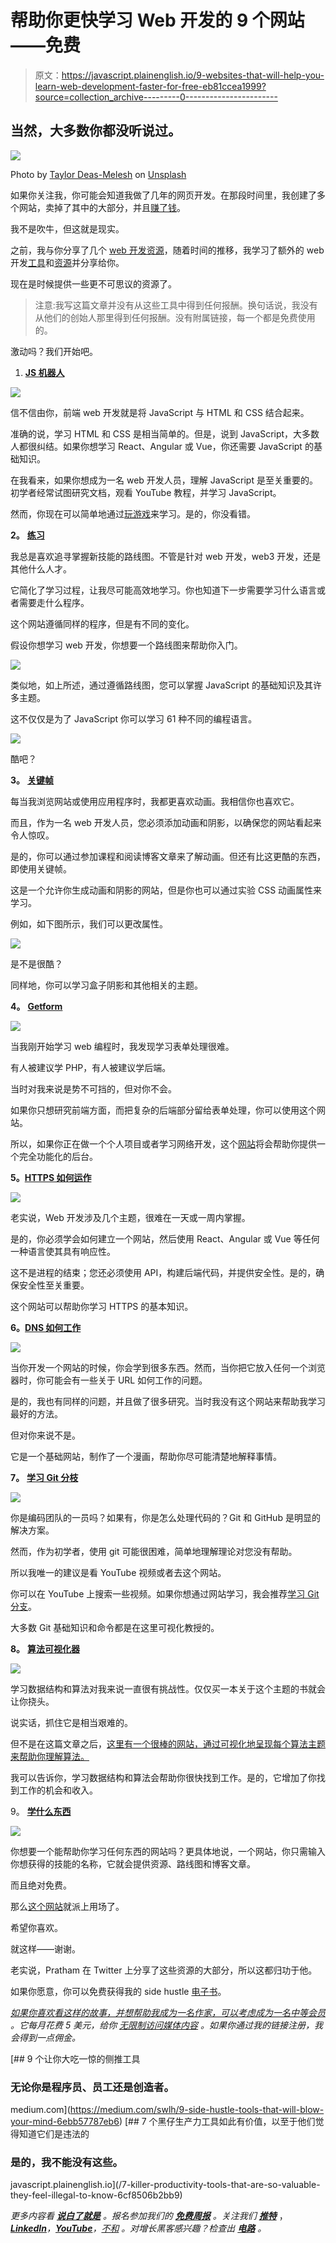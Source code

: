 # 帮助你更快学习 Web 开发的 9 个网站——免费

> 原文：<https://javascript.plainenglish.io/9-websites-that-will-help-you-learn-web-development-faster-for-free-eb81ccea1999?source=collection_archive---------0----------------------->

## 当然，大多数你都没听说过。

![](img/7187ed5ab2bce864d3ad01f56e0cb0c1.png)

Photo by [Taylor Deas-Melesh](https://unsplash.com/@taylor_deas_melesh?utm_source=medium&utm_medium=referral) on [Unsplash](https://unsplash.com?utm_source=medium&utm_medium=referral)

如果你关注我，你可能会知道我做了几年的网页开发。在那段时间里，我创建了多个网站，卖掉了其中的大部分，并且[赚了钱](https://medium.com/swlh/ive-made-3-000-through-my-programming-side-hustle-here-s-how-facad58120a5)。

我不是吹牛，但这就是现实。

之前，我与你分享了几个 [web 开发资源](/80-free-resources-for-web-designers-and-web-developers-in-2021-f400be2875ea)，随着时间的推移，我学习了额外的 web 开发[工具](/7-stupidly-simple-programming-tools-youve-probably-never-heard-of-d1f0edf54645)和[资源](/9-free-chrome-extensions-for-every-web-developer-to-unlock-full-productivity-18768f0f0126)并分享给你。

现在是时候提供一些更不可思议的资源了。

> 注意:我写这篇文章并没有从这些工具中得到任何报酬。换句话说，我没有从他们的创始人那里得到任何报酬。没有附属链接，每一个都是免费使用的。

激动吗？我们开始吧。

1.  [**JS 机器人**](https://lab.reaal.me/jsrobot/)

![](img/cb75ac46d684eb60644fc688b5e22c29.png)

信不信由你，前端 web 开发就是将 JavaScript 与 HTML 和 CSS 结合起来。

准确的说，学习 HTML 和 CSS 是相当简单的。但是，说到 JavaScript，大多数人都很纠结。如果你想学习 React、Angular 或 Vue，你还需要 JavaScript 的基础知识。

在我看来，如果你想成为一名 web 开发人员，理解 JavaScript 是至关重要的。初学者经常试图研究文档，观看 YouTube 教程，并学习 JavaScript。

然而，你现在可以简单地通过[玩游戏](https://lab.reaal.me/jsrobot/)来学习。是的，你没看错。

**2。** [**练习**](https://exercism.org/)

我总是喜欢追寻掌握新技能的路线图。不管是针对 web 开发，web3 开发，还是其他什么人才。

它简化了学习过程，让我尽可能高效地学习。你也知道下一步需要学习什么语言或者需要走什么程序。

这个网站遵循同样的程序，但是有不同的变化。

假设你想学习 web 开发，你想要一个路线图来帮助你入门。

![](img/85f54f4a601b03ece6aaf92b46b87d4d.png)

类似地，如上所述，通过遵循路线图，您可以掌握 JavaScript 的基础知识及其许多主题。

这不仅仅是为了 JavaScript 你可以学习 61 种不同的编程语言。

![](img/9cab33c72369e475753f1c77541f31c5.png)

酷吧？

**3。** [**关键帧**](https://keyframes.app/)

每当我浏览网站或使用应用程序时，我都更喜欢动画。我相信你也喜欢它。

而且，作为一名 web 开发人员，您必须添加动画和阴影，以确保您的网站看起来令人惊叹。

是的，你可以通过参加课程和阅读博客文章来了解动画。但还有比这更酷的东西，即使用关键帧。

这是一个允许你生成动画和阴影的网站，但是你也可以通过实验 CSS 动画属性来学习。

例如，如下图所示，我们可以更改属性。

![](img/2bdc99c20fa9247746cd2f8d9e73a279.png)

是不是很酷？

同样地，你可以学习盒子阴影和其他相关的主题。

**4。** [**Getform**](https://getform.io/)

![](img/46a998703f3d4adb8503c3886032ce5a.png)

当我刚开始学习 web 编程时，我发现学习表单处理很难。

有人被建议学 PHP，有人被建议学后端。

当时对我来说是势不可挡的，但对你不会。

如果你只想研究前端方面，而把复杂的后端部分留给表单处理，你可以使用这个网站。

所以，如果你正在做一个个人项目或者学习网络开发，这个[网站](https://getform.io/)将会帮助你提供一个完全功能化的后台。

**5。**[**HTTPS 如何运作**](https://howhttps.works/)

![](img/4882afcb1dbebf3377b568552b9c7c1b.png)

老实说，Web 开发涉及几个主题，很难在一天或一周内掌握。

是的，你必须学会如何建立一个网站，然后使用 React、Angular 或 Vue 等任何一种语言使其具有响应性。

这不是进程的结束；您还必须使用 API，构建后端代码，并提供安全性。是的，确保安全性至关重要。

这个网站可以帮助你学习 HTTPS 的基本知识。

**6。**[**DNS 如何工作**](https://howdns.works/)

![](img/ea77e8e136f8e59ce33d4d3d49b5b686.png)

当你开发一个网站的时候，你会学到很多东西。然而，当你把它放入任何一个浏览器时，你可能会有一些关于 URL 如何工作的问题。

是的，我也有同样的问题，并且做了很多研究。当时我没有这个网站来帮助我学习最好的方法。

但对你来说不是。

它是一个基础网站，制作了一个漫画，帮助你尽可能清楚地解释事情。

**7。** [**学习 Git 分枝**](https://learngitbranching.js.org/)

![](img/3e355afffed6ed2620796373c1d1e659.png)

你是编码团队的一员吗？如果有，你是怎么处理代码的？Git 和 GitHub 是明显的解决方案。

然而，作为初学者，使用 git 可能很困难，简单地理解理论对您没有帮助。

所以我唯一的建议是看 YouTube 视频或者去这个网站。

你可以在 YouTube 上搜索一些视频。如果你想通过网站学习，我会推荐[学习 Git 分支](https://learngitbranching.js.org/)。

大多数 Git 基础知识和命令都是在这里可视化教授的。

**8。** [**算法可视化器**](https://algorithm-visualizer.org/)

![](img/15a16220d9660056232626a493207030.png)

学习数据结构和算法对我来说一直很有挑战性。仅仅买一本关于这个主题的书就会让你挠头。

说实话，抓住它是相当艰难的。

但不是在这篇文章之后，[这里有一个很棒的网站，通过可视化地呈现每个算法主题来帮助你理解算法。](https://algorithm-visualizer.org/)

我可以告诉你，学习数据结构和算法会帮助你很快找到工作。是的，它增加了你找到工作的机会和收入。

9。 [**学什么东西**](https://learn-anything.xyz/)

![](img/1615b62dc0975617bddd0a80b0944838.png)

你想要一个能帮助你学习任何东西的网站吗？更具体地说，一个网站，你只需输入你想获得的技能的名称，它就会提供资源、路线图和博客文章。

而且绝对免费。

那么[这个网站](https://learn-anything.xyz/)就派上用场了。

希望你喜欢。

就这样——谢谢。

老实说，Pratham 在 Twitter 上分享了这些资源的大部分，所以这都归功于他。

如果你愿意，你可以免费获得我的 side hustle [电子书](https://nitinfab.gumroad.com/l/programming-side-hustle-book)。

[*如果你喜欢看这样的故事，并想帮助我成为一名作家，可以考虑成为一名中等会员*](https://nitinfab.medium.com/membership) *。它每月花费 5 美元，给你* [*无限制访问媒体内容*](https://nitinfab.medium.com/membership) *。如果你通过我的链接注册，我会得到一点佣金。*

[](https://medium.com/swlh/9-side-hustle-tools-that-will-blow-your-mind-6ebb57787eb6) [## 9 个让你大吃一惊的侧推工具

### 无论你是程序员、员工还是创造者。

medium.com](https://medium.com/swlh/9-side-hustle-tools-that-will-blow-your-mind-6ebb57787eb6) [](/7-killer-productivity-tools-that-are-so-valuable-they-feel-illegal-to-know-6cf8506b2bb9) [## 7 个黑仔生产力工具如此有价值，以至于他们觉得知道它们是违法的

### 是的，我不能没有这些。

javascript.plainenglish.io](/7-killer-productivity-tools-that-are-so-valuable-they-feel-illegal-to-know-6cf8506b2bb9) 

*更多内容看* [***说白了就是***](https://plainenglish.io/) *。报名参加我们的* [***免费周报***](http://newsletter.plainenglish.io/) *。关注我们* [***推特***](https://twitter.com/inPlainEngHQ) ，[***LinkedIn***](https://www.linkedin.com/company/inplainenglish/)*，*[***YouTube***](https://www.youtube.com/channel/UCtipWUghju290NWcn8jhyAw)*，*[*不和*](https://discord.gg/GtDtUAvyhW) *。对增长黑客感兴趣？检查出* [***电路***](https://circuit.ooo/) *。*